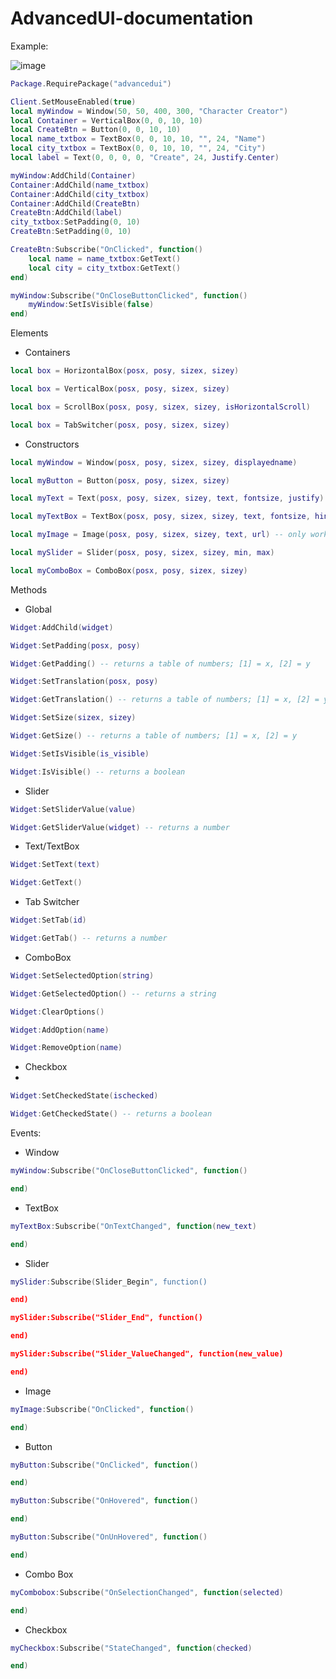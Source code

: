 # AdvancedUI-documentation

Example:

![image](https://user-images.githubusercontent.com/79408258/179121633-1eda1f4a-98d1-4d52-b677-65da8acb415f.png)

```lua
Package.RequirePackage("advancedui")

Client.SetMouseEnabled(true)
local myWindow = Window(50, 50, 400, 300, "Character Creator")
local Container = VerticalBox(0, 0, 10, 10)
local CreateBtn = Button(0, 0, 10, 10)
local name_txtbox = TextBox(0, 0, 10, 10, "", 24, "Name")
local city_txtbox = TextBox(0, 0, 10, 10, "", 24, "City")
local label = Text(0, 0, 0, 0, "Create", 24, Justify.Center)

myWindow:AddChild(Container)
Container:AddChild(name_txtbox)
Container:AddChild(city_txtbox)
Container:AddChild(CreateBtn)
CreateBtn:AddChild(label)
city_txtbox:SetPadding(0, 10)
CreateBtn:SetPadding(0, 10)

CreateBtn:Subscribe("OnClicked", function()
    local name = name_txtbox:GetText()
    local city = city_txtbox:GetText()
end)

myWindow:Subscribe("OnCloseButtonClicked", function()
    myWindow:SetIsVisible(false)
end)
```

Elements

- Containers

```lua
local box = HorizontalBox(posx, posy, sizex, sizey)

local box = VerticalBox(posx, posy, sizex, sizey)

local box = ScrollBox(posx, posy, sizex, sizey, isHorizontalScroll)

local box = TabSwitcher(posx, posy, sizex, sizey)
```

- Constructors

```lua
local myWindow = Window(posx, posy, sizex, sizey, displayedname)

local myButton = Button(posx, posy, sizex, sizey)

local myText = Text(posx, posy, sizex, sizey, text, fontsize, justify)

local myTextBox = TextBox(posx, posy, sizex, sizey, text, fontsize, hint_text)

local myImage = Image(posx, posy, sizex, sizey, text, url) -- only works with url! example: https://docs.nanos.world/img/nanos-world.png

local mySlider = Slider(posx, posy, sizex, sizey, min, max)

local myComboBox = ComboBox(posx, posy, sizex, sizey)
```

Methods

- Global

```lua
Widget:AddChild(widget)

Widget:SetPadding(posx, posy)

Widget:GetPadding() -- returns a table of numbers; [1] = x, [2] = y

Widget:SetTranslation(posx, posy)

Widget:GetTranslation() -- returns a table of numbers; [1] = x, [2] = y

Widget:SetSize(sizex, sizey)

Widget:GetSize() -- returns a table of numbers; [1] = x, [2] = y

Widget:SetIsVisible(is_visible)

Widget:IsVisible() -- returns a boolean
```

- Slider

```lua
Widget:SetSliderValue(value)

Widget:GetSliderValue(widget) -- returns a number
```

- Text/TextBox

```lua
Widget:SetText(text)

Widget:GetText()

```
- Tab Switcher

```lua
Widget:SetTab(id)

Widget:GetTab() -- returns a number
```

- ComboBox

```lua
Widget:SetSelectedOption(string)

Widget:GetSelectedOption() -- returns a string

Widget:ClearOptions()

Widget:AddOption(name)

Widget:RemoveOption(name)
```

- Checkbox
- 
```lua
Widget:SetCheckedState(ischecked)

Widget:GetCheckedState() -- returns a boolean

```
Events:

- Window

```lua
myWindow:Subscribe("OnCloseButtonClicked", function()

end)
```

- TextBox

```lua
myTextBox:Subscribe("OnTextChanged", function(new_text)

end)
```

- Slider

```lua
mySlider:Subscribe(Slider_Begin", function()

end)

mySlider:Subscribe("Slider_End", function()

end)

mySlider:Subscribe("Slider_ValueChanged", function(new_value)

end)
```

- Image

```lua
myImage:Subscribe("OnClicked", function()

end)
```

- Button

```lua
myButton:Subscribe("OnClicked", function()

end)

myButton:Subscribe("OnHovered", function()

end)

myButton:Subscribe("OnUnHovered", function()

end)
```

- Combo Box

```lua
myCombobox:Subscribe("OnSelectionChanged", function(selected)

end)
```

- Checkbox

```lua
myCheckbox:Subscribe("StateChanged", function(checked)

end)
```
